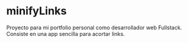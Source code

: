 # minifyLinks
Proyecto para mi portfolio personal como desarrollador web Fullstack. Consiste en una app sencilla para acortar links.
